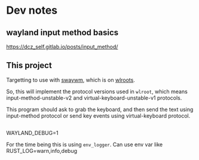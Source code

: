 # Dev notes
## wayland input method basics
https://dcz_self.gitlab.io/posts/input_method/

## This project
Targetting to use with [swaywm](https://github.com/swaywm), which is on [wlroots](https://gitlab.freedesktop.org/wlroots/wlroots).

So, this will implement the protocol versions used in `wlroot`, which means input-method-unstable-v2 and virtual-keyboard-unstable-v1 protocols.

This program should ask to grab the keyboard, and then send the text using input-method protocol or send key events using virtual-keyboard protocol.


## 
WAYLAND_DEBUG=1

For the time being this is using `env_logger`. Can use env var like RUST_LOG=warn,info,debug 